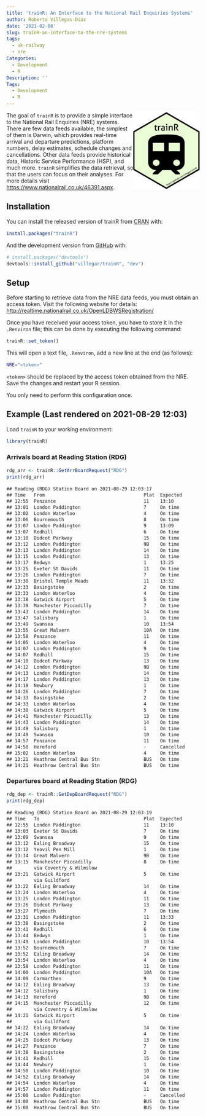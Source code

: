 ```yaml
---
title: 'trainR: An Interface to the National Rail Enquiries Systems'
author: Roberto Villegas-Diaz
date: '2021-02-08'
slug: trainR-an-interface-to-the-nre-systems
tags:
  - uk-railway
  - nre
Categories:
  - Development
  - R
Description: ''
Tags:
  - Development
  - R
---
```


<img src="https://raw.githubusercontent.com/villegar/trainR/main/inst/images/logo.png" alt="logo" align="right" height=200px/>

The goal of `trainR` is to provide a simple interface to the 
National Rail Enquiries (NRE) systems. There are few data feeds 
available, the simplest of them is Darwin, which provides real-time 
arrival and departure predictions, platform numbers, delay estimates, 
schedule changes and cancellations. Other data feeds provide historical 
data, Historic Service Performance (HSP), and much more. `trainR` 
simplifies the data retrieval, so that the users can focus on their 
analyses. For more details visit 
https://www.nationalrail.co.uk/46391.aspx.

## Installation

You can install the released version of trainR from [CRAN](https://CRAN.R-project.org) with:

``` r
install.packages("trainR")
```

And the development version from [GitHub](https://github.com/) with:

``` r
# install.packages("devtools")
devtools::install_github("villegar/trainR", "dev")
```

## Setup
Before starting to retrieve data from the NRE data feeds, you must obtain an access token. 
Visit the following website for details: http://realtime.nationalrail.co.uk/OpenLDBWSRegistration/

Once you have received your access token, you have to store it in the `.Renviron` file; this can be 
done by executing the following command:


```r
trainR::set_token()
```

This will open a text file, `.Renviron`, add a new line at the end (as follows):

```bash
NRE="<token>"
```

`<token>` should be replaced by the access token obtained from the NRE. Save the changes and restart 
your R session.

You only need to perform this configuration once.

## Example (Last rendered on 2021-08-29 12:03)

Load `trainR` to your working environment:

```r
library(trainR)
```

### Arrivals board at Reading Station (RDG)


```r
rdg_arr <- trainR::GetArrBoardRequest("RDG")
print(rdg_arr)
```

```
## Reading (RDG) Station Board on 2021-08-29 12:03:17
## Time   From                                    Plat  Expected
## 12:55  Penzance                                11    13:10
## 13:01  London Paddington                       7     On time
## 13:02  London Waterloo                         4     On time
## 13:06  Bournemouth                             8     On time
## 13:07  London Paddington                       9     13:09
## 13:07  Redhill                                 6     On time
## 13:10  Didcot Parkway                          15    On time
## 13:12  London Paddington                       9B    On time
## 13:13  London Paddington                       14    On time
## 13:15  London Paddington                       13    On time
## 13:17  Bedwyn                                  1     13:25
## 13:25  Exeter St Davids                        11    On time
## 13:26  London Paddington                       7     On time
## 13:30  Bristol Temple Meads                    11    13:32
## 13:33  Basingstoke                             2     On time
## 13:33  London Waterloo                         4     On time
## 13:38  Gatwick Airport                         5     On time
## 13:39  Manchester Piccadilly                   7     On time
## 13:43  London Paddington                       14    On time
## 13:47  Salisbury                               1     On time
## 13:49  Swansea                                 10    13:54
## 13:55  Great Malvern                           10A   On time
## 13:58  Penzance                                11    On time
## 14:05  London Waterloo                         4     On time
## 14:07  London Paddington                       9     On time
## 14:07  Redhill                                 15    On time
## 14:10  Didcot Parkway                          13    On time
## 14:12  London Paddington                       9B    On time
## 14:13  London Paddington                       14    On time
## 14:17  London Paddington                       13    On time
## 14:19  Newbury                                 1     On time
## 14:26  London Paddington                       7     On time
## 14:33  Basingstoke                             2     On time
## 14:33  London Waterloo                         4     On time
## 14:38  Gatwick Airport                         5     On time
## 14:41  Manchester Piccadilly                   13    On time
## 14:43  London Paddington                       14    On time
## 14:49  Salisbury                               1     On time
## 14:49  Swansea                                 10    On time
## 14:57  Penzance                                11    On time
## 14:58  Hereford                                -     Cancelled
## 15:02  London Waterloo                         4     On time
## 13:21  Heathrow Central Bus Stn                BUS   On time
## 14:21  Heathrow Central Bus Stn                BUS   On time
```

### Departures board at Reading Station (RDG)


```r
rdg_dep <- trainR::GetDepBoardRequest("RDG")
print(rdg_dep)
```

```
## Reading (RDG) Station Board on 2021-08-29 12:03:19
## Time   To                                      Plat  Expected
## 12:55  London Paddington                       11    13:10
## 13:03  Exeter St Davids                        7     On time
## 13:09  Swansea                                 9     On time
## 13:12  Ealing Broadway                         15    On time
## 13:12  Yeovil Pen Mill                         1     On time
## 13:14  Great Malvern                           9B    On time
## 13:15  Manchester Piccadilly                   8     On time
##        via Coventry & Wilmslow                 
## 13:21  Gatwick Airport                         5     On time
##        via Guildford                           
## 13:22  Ealing Broadway                         14    On time
## 13:24  London Waterloo                         4     On time
## 13:25  London Paddington                       11    On time
## 13:26  Didcot Parkway                          13    On time
## 13:27  Plymouth                                7     On time
## 13:31  London Paddington                       11    13:33
## 13:38  Basingstoke                             2     On time
## 13:41  Redhill                                 6     On time
## 13:44  Bedwyn                                  1     On time
## 13:49  London Paddington                       10    13:54
## 13:52  Bournemouth                             7     On time
## 13:52  Ealing Broadway                         14    On time
## 13:54  London Waterloo                         4     On time
## 13:58  London Paddington                       11    On time
## 14:00  London Paddington                       10A   On time
## 14:09  Carmarthen                              9     On time
## 14:12  Ealing Broadway                         13    On time
## 14:12  Salisbury                               1     On time
## 14:13  Hereford                                9B    On time
## 14:15  Manchester Piccadilly                   12    On time
##        via Coventry & Wilmslow                 
## 14:21  Gatwick Airport                         5     On time
##        via Guildford                           
## 14:22  Ealing Broadway                         14    On time
## 14:24  London Waterloo                         4     On time
## 14:25  Didcot Parkway                          13    On time
## 14:27  Penzance                                7     On time
## 14:38  Basingstoke                             2     On time
## 14:41  Redhill                                 15    On time
## 14:44  Newbury                                 1     On time
## 14:50  London Paddington                       10    On time
## 14:52  Ealing Broadway                         14    On time
## 14:54  London Waterloo                         4     On time
## 14:57  London Paddington                       11    On time
## 15:00  London Paddington                       -     Cancelled
## 14:00  Heathrow Central Bus Stn                BUS   On time
## 15:00  Heathrow Central Bus Stn                BUS   On time
```
